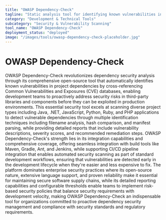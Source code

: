 ```yaml
---
title: "OWASP Dependency-Check"
tagline: "Static analysis tool for identifying known vulnerabilities in project dependencies"
category: "Development & Technical Tools"
subcategory: "Security & Vulnerability Scanning"
tool_name: "OWASP Dependency-Check"
deployment_status: "deployed"
image: "/images/tools/owasp-dependency-check-placeholder.jpg"
---
```


# OWASP Dependency-Check

OWASP Dependency-Check revolutionizes dependency security analysis through its comprehensive open-source tool that automatically identifies known vulnerabilities in project dependencies by cross-referencing Common Vulnerabilities and Exposures (CVE) databases, enabling development teams to proactively address security risks in third-party libraries and components before they can be exploited in production environments. This essential security tool excels at scanning diverse project types including Java, .NET, JavaScript, Python, Ruby, and PHP applications to detect vulnerable dependencies through multiple identification techniques including filename analysis, hash comparison, and manifest parsing, while providing detailed reports that include vulnerability descriptions, severity scores, and recommended remediation steps. OWASP Dependency-Check's strength lies in its integration capabilities and comprehensive coverage, offering seamless integration with build tools like Maven, Gradle, Ant, and Jenkins, while supporting CI/CD pipeline integration that enables automated security scanning as part of standard development workflows, ensuring that vulnerabilities are detected early in the development lifecycle when they're easier and less expensive to fix. The platform dominates enterprise security practices where its open-source nature, extensive language support, and proven reliability make it essential for maintaining secure software supply chains, while its detailed reporting capabilities and configurable thresholds enable teams to implement risk-based security policies that balance security requirements with development velocity, making OWASP Dependency-Check an indispensable tool for organizations committed to proactive dependency security management and compliance with security standards and regulatory requirements.